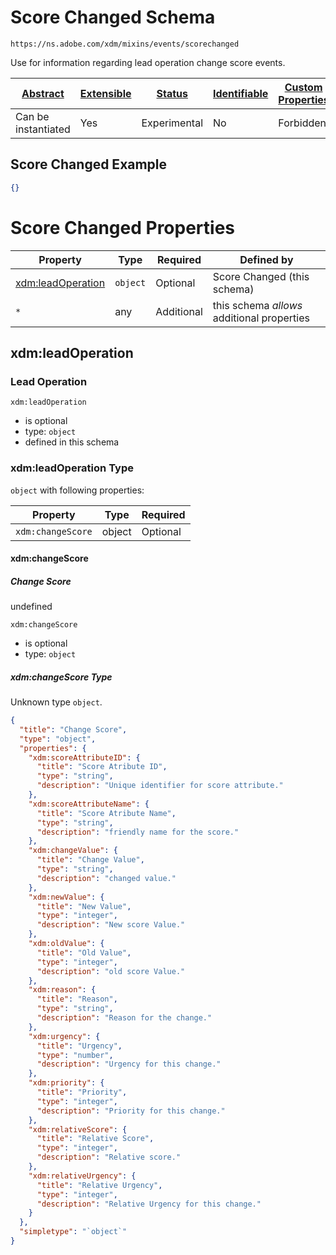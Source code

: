 
# Score Changed Schema

```
https://ns.adobe.com/xdm/mixins/events/scorechanged
```

Use for information regarding lead operation change score events.

| [Abstract](../../../../abstract.md) | [Extensible](../../../../extensions.md) | [Status](../../../../status.md) | [Identifiable](../../../../id.md) | [Custom Properties](../../../../extensions.md) | [Additional Properties](../../../../extensions.md) | Defined In |
|-------------------------------------|-----------------------------------------|---------------------------------|-----------------------------------|------------------------------------------------|----------------------------------------------------|------------|
| Can be instantiated | Yes | Experimental | No | Forbidden | Permitted | [mixins/experience-event/events/scorechanged.schema.json](mixins/experience-event/events/scorechanged.schema.json) |

## Score Changed Example
```json
{}
```

# Score Changed Properties

| Property | Type | Required | Defined by |
|----------|------|----------|------------|
| [xdm:leadOperation](#xdmleadoperation) | `object` | Optional | Score Changed (this schema) |
| `*` | any | Additional | this schema *allows* additional properties |

## xdm:leadOperation
### Lead Operation

`xdm:leadOperation`
* is optional
* type: `object`
* defined in this schema

### xdm:leadOperation Type


`object` with following properties:


| Property | Type | Required |
|----------|------|----------|
| `xdm:changeScore`| object | Optional |



#### xdm:changeScore
##### Change Score

undefined

`xdm:changeScore`
* is optional
* type: `object`

##### xdm:changeScore Type

Unknown type `object`.

```json
{
  "title": "Change Score",
  "type": "object",
  "properties": {
    "xdm:scoreAttributeID": {
      "title": "Score Atribute ID",
      "type": "string",
      "description": "Unique identifier for score attribute."
    },
    "xdm:scoreAttributeName": {
      "title": "Score Atribute Name",
      "type": "string",
      "description": "friendly name for the score."
    },
    "xdm:changeValue": {
      "title": "Change Value",
      "type": "string",
      "description": "changed value."
    },
    "xdm:newValue": {
      "title": "New Value",
      "type": "integer",
      "description": "New score Value."
    },
    "xdm:oldValue": {
      "title": "Old Value",
      "type": "integer",
      "description": "old score Value."
    },
    "xdm:reason": {
      "title": "Reason",
      "type": "string",
      "description": "Reason for the change."
    },
    "xdm:urgency": {
      "title": "Urgency",
      "type": "number",
      "description": "Urgency for this change."
    },
    "xdm:priority": {
      "title": "Priority",
      "type": "integer",
      "description": "Priority for this change."
    },
    "xdm:relativeScore": {
      "title": "Relative Score",
      "type": "integer",
      "description": "Relative score."
    },
    "xdm:relativeUrgency": {
      "title": "Relative Urgency",
      "type": "integer",
      "description": "Relative Urgency for this change."
    }
  },
  "simpletype": "`object`"
}
```









